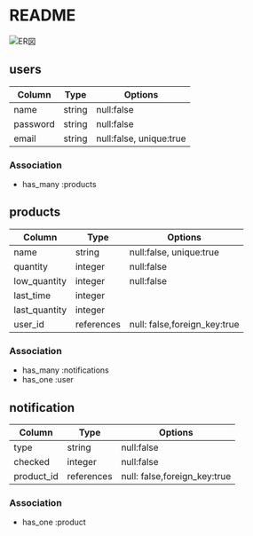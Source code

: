 # README
![ER図](https://user-images.githubusercontent.com/66255429/95590841-85654e80-0a81-11eb-9321-eedba50e416f.png)

## users
|Column  |Type  |Options   |
|--------|------|----------|
|name    |string|null:false|
|password|string|null:false|
|email   |string|null:false, unique:true|

### Association
- has_many :products

## products
|Column       |Type      |Options   |
|-------------|----------|----------|
|name         |string    |null:false, unique:true|
|quantity     |integer   |null:false|
|low_quantity |integer   |null:false|
|last_time    |integer   |          |　
|last_quantity|integer   |          |
|user_id      |references|null: false,foreign_key:true|

### Association
- has_many :notifications
- has_one :user

## notification
|Column    |Type      |Options    |
|----------|----------|-----------|
|type      |string    |null:false |
|checked   |integer   |null:false |
|product_id|references|null: false,foreign_key:true|

### Association
- has_one :product
